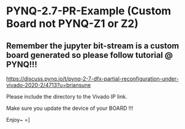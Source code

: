 # PYNQ-2.7-PR-Example (Custom Board not PYNQ-Z1 or Z2)

## Remember the jupyter bit-stream is a custom board generated so please follow tutorial @ PYNQ!!!

https://discuss.pynq.io/t/pynq-2-7-dfx-partial-reconfiguration-under-vivado-2020-2/4713?u=briansune

Please include the directory to the Vivado IP link.

Make sure you update the device of your BOARD !!!

Enjoy~ =]
